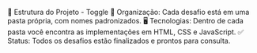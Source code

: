 📂 Estrutura do Projeto - Toggle 
📁 Organização: Cada desafio está em uma pasta própria, com nomes padronizados.
🖥 Tecnologias:  Dentro de cada pasta você encontra as implementações em HTML, CSS e JavaScript.
✅ Status: Todos os desafios estão finalizados e prontos para consulta.

